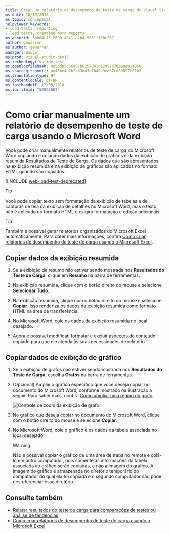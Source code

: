 ```yaml
---
title: Criar um relatório de desempenho de teste de carga do Visual Studio usando o Microsoft Word
ms.date: 10/19/2016
ms.topic: conceptual
helpviewer_keywords:
- load tests, reporting
- load tests, creating Word reports
ms.assetid: 3b864c75-2699-48c1-a2b4-9651f108c267
author: gewarren
ms.author: gewarren
manager: douge
ms.prod: visual-studio-dev15
ms.technology: vs-ide-test
ms.openlocfilehash: 4a5dd85c56a57b6257041c129925703e8e91e050
ms.sourcegitcommit: ae46be4a2b2b63da7e7049e9ed67cd80897c8102
ms.translationtype: HT
ms.contentlocale: pt-BR
ms.lasthandoff: 12/05/2018
ms.locfileid: "52895607"
---
```

# <a name="how-to-manually-create-a-load-test-performance-report-using-microsoft-word"></a>Como criar manualmente um relatório de desempenho de teste de carga usando o Microsoft Word

Você pode criar manualmente relatórios de teste de carga do Microsoft Word copiando e colando dados da exibição de gráficos e da exibição resumida Resultados de Teste de Carga. Os dados que são apresentados na exibição resumida e na exibição de gráficos são aplicados no formato HTML quando são copiados.

[!INCLUDE [web-load-test-deprecated](includes/web-load-test-deprecated.md)]

> [!TIP]
> Você pode copiar texto sem formatação da exibição de tabelas e de capturas de tela da exibição de detalhes no Microsoft Word, mas o texto não é aplicado no formato HTML e exigirá formatação e edição adicionais.

> [!TIP]
> Também é possível gerar relatórios organizados do Microsoft Excel automaticamente. Para obter mais informações, confira [Como criar relatórios de desempenho de teste de carga usando o Microsoft Excel](../test/how-to-create-load-test-performance-reports-using-microsoft-excel.md).

## <a name="copy-summary-view-data"></a>Copiar dados da exibição resumida

1.  Se a exibição de resumo não estiver sendo mostrada nos **Resultados do Teste de Carga**, clique em **Resumo** na barra de ferramentas.

2.  Na exibição resumida, clique com o botão direito do mouse e selecione **Selecionar Tudo**.

3.  Na exibição resumida, clique com o botão direito do mouse e selecione **Copiar**. Isso renderiza os dados da exibição resumida como formato HTML na área de transferência.

4.  No Microsoft Word, cole os dados da exibição resumida no local desejado.

5.  Agora é possível modificar, formatar e excluir aspectos do conteúdo copiado para que ele atenda às suas necessidades de relatório.

## <a name="copy-graph-view-data"></a>Copiar dados de exibição de gráfico

1.  Se a exibição de grafos não estiver sendo mostrada nos **Resultados do Teste de Carga**, escolha **Grafos** na barra de ferramentas.

2.  (Opcional) Amplie o gráfico específico que você deseja copiar no documento do Microsoft Word, conforme mostrado na ilustração a seguir. Para saber mais, confira [Como ampliar uma região do grafo](../test/how-to-zoom-in-on-a-region-of-the-graph-in-load-test-results.md).

     ![Controle de zoom da exibição de grafo](../test/media/ltest_zoomcontrol.png)

3.  No gráfico que deseja copiar no documento do Microsoft Word, clique com o botão direito do mouse e selecione **Copiar**.

4.  No Microsoft Word, cole o gráfico e os dados da tabela associada no local desejado.

    > [!WARNING]
    > Não é possível copiar o gráfico de uma área de trabalho remota e colá-lo em outro computador, pois somente as informações da tabela associada ao gráfico serão copiadas, e não a imagem do gráfico. A imagem do gráfico é armazenada no diretório temporário do computador do qual ela foi copiada e o segundo computador não pode desreferenciar esse diretório.

## <a name="see-also"></a>Consulte também

- [Relatar resultados do teste de carga para comparações de testes ou análise de tendências](../test/compare-load-test-results.md)
- [Como criar relatórios de desempenho de teste de carga usando o Microsoft Excel](../test/how-to-create-load-test-performance-reports-using-microsoft-excel.md)